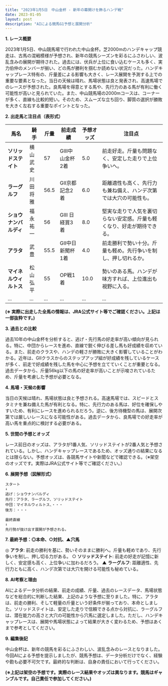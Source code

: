 ```yaml
---
title: "2023年1月5日　中山金杯 - 新年の幕開けを飾るハンデ戦"
date: 2023-01-05
layout: post
description: "AIによる競馬G1予想と展開分析"
---
```


**1. レース概要**

2023年1月5日、中山競馬場で行われた中山金杯。芝2000mのハンデキャップ競走は、古馬の混戦模様が予想され、新年の競馬シーズンを彩るにふさわしい、波乱含みの展開が期待された。過去には、伏兵が上位に食い込むケースも多く、実力伯仲のメンバーが揃い、どの馬が勝利を掴むか読めない状況だった。ハンデキャップレース特有の、斤量差による影響も大きく、レース展開を予測する上での重要な要素となった。当日の天候は晴れ、馬場状態は良と発表され、高速馬場でのレースが予想された。良馬場を得意とする馬や、先行力のある馬が有利に働く可能性が高いと見られていた。また、中山競馬場の2000mコースは、コーナーが多く、直線も比較的短い。そのため、スムーズな立ち回り、脚質の選択が勝敗を大きく左右する重要なポイントとなった。


**2. 出走馬と注目点（表形式）**

| 馬名           | 騎手       | 斤量 | 前走成績         | 予想オッズ | 注目点                                                                         |
|---------------|------------|-----|-----------------|-------------|-----------------------------------------------------------------------------|
| **ソリッドステイト** | 横山武史     | 57  | GIII中山金杯2着 | 5.0         | 前走好走。斤量も問題なく、安定した走りで上位争いへ。                                   |
| **ラーグルフ**     | 川田将雅     | 56.5| GII京都記念2着 | 6.0         | 距離適性も高く、先行力も兼ね備え、ハンデ次第では大穴の可能性も。                      |
| **ショウナンバルディ** | 福永祐一     | 56  | GIII 日経賞3着 | 8.0         | 堅実な走りで人気を裏切らない安定感。斤量も軽くなり、好走が期待できる。                 |
| **アラタ**       | 武豊       | 55.5| GII中日新聞杯1着 | 4.0         | 前走勝利で勢い十分。斤量も軽め。先行争いを制し、押し切れるか。                      |
| **マイネルウィルトス** | 松山弘平     | 55  | OP戦1着           | 10.0        | 勢いのある馬。ハンデが味方すれば、上位進出も視野に入る。                               |
| ...            | ...        | ... | ...             | ...         | ...                                                                         |


**(※ 実際に出走した全馬の情報は、JRA公式サイト等でご確認ください。上記は一部抜粋です。)**


**3. 過去との比較**

過去10年の中山金杯を分析すると、逃げ・先行馬の好走率が高い傾向が見られる。特に、中団からレースを進め、直線で鋭く伸びる差し馬も好成績を収めている。また、前走のクラスや、ハンデの軽さが勝敗に大きく影響していることがわかる。近年は、GIIクラスからのステップアップ組が好成績を残しているケースが多く、前走で好成績を残した馬を中心に予想を立てていくことが重要となる。過去データから、斤量56kg以下の馬の好走率が高いことが示唆されているため、斤量を考慮した予想が必要となる。


**4. 馬場・天候の影響**

当日の天候は晴れ、馬場状態は良と予想される。高速馬場では、スピードとスタミナを兼ね備えた馬が有利となる。特に、先行力のある馬は、好位を確保しやすいため、有利にレースを進められるだろう。逆に、後方待機型の馬は、展開次第では厳しいレースになる可能性がある。過去データから、良馬場での好走率が高い馬を重点的に検討する必要がある。


**5. 世間の予想とオッズ**

レース前日のオッズは、アラタが1番人気、ソリッドステイトが2番人気と予想されている。しかし、ハンデキャップレースであるため、オッズ通りの結果になるとは限らない。予想オッズは、各競馬サイトや新聞などで確認できる。（※架空のオッズです。実際はJRA公式サイト等でご確認ください。）


**6. 展開予想（図解形式）**

```
スタート
↓
逃げ：ショウナンバルディ
先行：アラタ、ラーグルフ、ソリッドステイト
中団：マイネルウィルトス、・・・
後方：・・・

最終直線
↓
先行勢が抜け出す展開が予想される。
```


**7. 最終予想：◎本命、○対抗、▲穴馬**

◎ **アラタ**: 前走の勝利を基に、勢いそのままに勝利へ。斤量も軽めであり、先行争いを制し、押し切る力がある。
○ **ソリッドステイト**: 前走の好走が記憶に新しく、安定感も高く、上位争いに加わるだろう。
▲ **ラーグルフ**: 距離適性、先行力ともに高く、ハンデ次第では大穴を開ける可能性も秘めている。


**8. AI考察と理由**

AIによるデータ分析の結果、前走の成績、斤量、過去のレースデータ、馬場状態などを総合的に判断した結果、上記のような予想に至りました。特に、アラタは、前走の勝利、そして軽量の斤量という好条件が揃っており、本命としました。ソリッドステイトは、安定した走りで信頼できる点から対抗に、ラーグルフは、潜在能力の高さと大穴の可能性から穴馬に選定しました。ただし、ハンデキャップレースは、展開や馬場状態によって結果が大きく変わるため、予想はあくまで参考としてください。


**9. 編集後記**

中山金杯は、新年の競馬を彩るにふさわしい、波乱含みのレースとなりました。今回AIによる予想を提示しましたが、競馬予想は、データ分析だけでなく、経験や勘も必要不可欠です。最終的な判断は、自身の責任において行ってください。

**(※上記は架空の予想です。実際のレース結果やオッズは異なります。競馬はギャンブルです。自己責任で参加してください。)**
